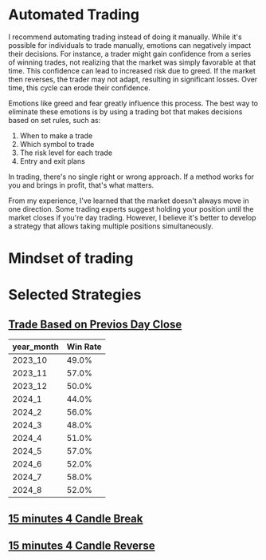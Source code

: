 # Automated Trading
I recommend automating trading instead of doing it manually. While it's possible for individuals to trade manually, emotions can negatively impact their decisions. For instance, a trader might gain confidence from a series of winning trades, not realizing that the market was simply favorable at that time. This confidence can lead to increased risk due to greed. If the market then reverses, the trader may not adapt, resulting in significant losses. Over time, this cycle can erode their confidence.


Emotions like greed and fear greatly influence this process. The best way to eliminate these emotions is by using a trading bot that makes decisions based on set rules, such as:

1. When to make a trade
2. Which symbol to trade
3. The risk level for each trade
4. Entry and exit plans


In trading, there's no single right or wrong approach. If a method works for you and brings in profit, that's what matters.

From my experience, I've learned that the market doesn't always move in one direction. Some trading experts suggest holding your position until the market closes if you're day trading. However, I believe it's better to develop a strategy that allows taking multiple positions simultaneously.

# Mindset of trading


# Selected Strategies
## [Trade Based on Previos Day Close](FRX_PREV_DAY_CLOSE_DIR.bat)
| year_month | Win Rate |
|------------|--------------|
| 2023_10    | 49.0%        |
| 2023_11    | 57.0%        |
| 2023_12    | 50.0%        |
| 2024_1     | 44.0%        |
| 2024_2     | 56.0%        |
| 2024_3     | 48.0%        |
| 2024_4     | 51.0%        |
| 2024_5     | 57.0%        |
| 2024_6     | 52.0%        |
| 2024_7     | 58.0%        |
| 2024_8     | 52.0%        |


## [15 minutes 4 Candle Break](FRX_15M_4CDL_BREAK.bat)


## [15 minutes 4 Candle Reverse](FRX_15M_4CDL_REVERSE.bat)